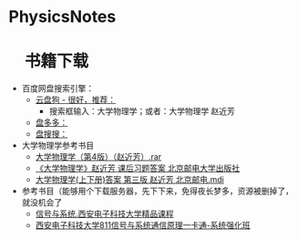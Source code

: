 # PhysicsNotes
# 　书籍下载
   * 百度网盘搜索引擎：<br>
      - [云盘狗 - 很好，推荐：](http://www.yunpangou.com)  
         + 搜索框输入：大学物理学；或者：大学物理学 赵近芳
      - [盘多多：](http://www.panduoduo.net)  
      - [盘搜搜：](http://www.pansoso.com)
   * 大学物理学参考书目  
      - [大学物理学（第4版）（赵近芳）.rar](http://www.yunpangou.com/114825547224165428)<br>
      - [《大学物理学》赵近芳 课后习题答案 北京邮电大学出版社](http://www.yunpangou.com/114582242542994093)<br>
      - [大学物理学(上下册)答案 第三版 赵近芳 北京邮电.mdi](http://www.yunpangou.com/113823596151615141)<br>
   * 参考书目（能够用个下载服务器，先下下来，免得夜长梦多，资源被删掉了，就没机会了<br>
      - [信号与系统.西安电子科技大学精品课程](http://www.yunpangou.com/114846504802613262)<br>
      - [西安电子科技大学811信号与系统通信原理一卡通-系统强化班](http://www.yunpangou.com/114993410212178857)
